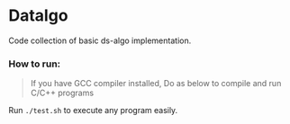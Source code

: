 # Datalgo

Code collection of basic ds-algo implementation.

### How to run:

> If you have GCC compiler installed,
> Do as below to compile and run C/C++ programs

Run `./test.sh` to execute any program easily.
